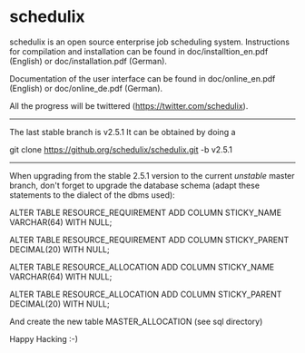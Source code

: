 schedulix
=========

schedulix is an open source enterprise job scheduling system.
Instructions for compilation and installation can be found in doc/installtion_en.pdf (English)
or doc/installation.pdf (German).

Documentation of the user interface can be found in doc/online_en.pdf (English) or
doc/online_de.pdf (German).

All the progress will be twittered (https://twitter.com/schedulix).

-------------------------------------------------------------------------------------------

The last stable branch is v2.5.1
It can be obtained by doing a

git clone https://github.org/schedulix/schedulix.git -b v2.5.1

-------------------------------------------------------------------------------------------

When upgrading from the stable 2.5.1 version to the current _unstable_ master branch,
don't forget to upgrade the database schema (adapt these statements to the dialect of
the dbms used):

ALTER TABLE RESOURCE_REQUIREMENT
ADD COLUMN STICKY_NAME VARCHAR(64) WITH NULL;

ALTER TABLE RESOURCE_REQUIREMENT
ADD COLUMN STICKY_PARENT DECIMAL(20) WITH NULL;

ALTER TABLE RESOURCE_ALLOCATION
ADD COLUMN STICKY_NAME VARCHAR(64) WITH NULL;

ALTER TABLE RESOURCE_ALLOCATION
ADD COLUMN STICKY_PARENT DECIMAL(20) WITH NULL;

And create the new table MASTER_ALLOCATION (see sql directory)


Happy Hacking :-)
